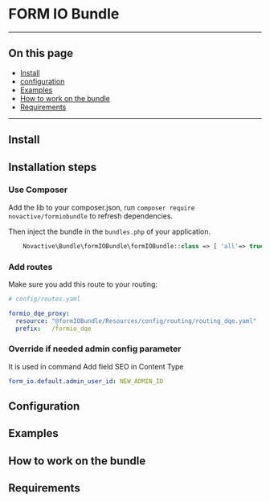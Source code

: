 # FORM IO Bundle

----

## On this page
- [Install](#install)
- [configuration](#configuration)
- [Examples](#examples)
- [How to work on the bundle](#how-to-work-on-the-bundle)
- [Requirements](#requirements)


----

## Install

## <i class="fa fa-spinner"></i> Installation steps

### Use Composer

Add the lib to your composer.json, run `composer require novactive/formiobundle` to refresh dependencies.

Then inject the bundle in the `bundles.php` of your application.

```php
    Novactive\Bundle\formIOBundle\formIOBundle::class => [ 'all'=> true ],
```

### Add routes

Make sure you add this route to your routing:

```yml
# config/routes.yaml

formio_dqe_proxy:
  resource: "@formIOBundle/Resources/config/routing/routing_dqe.yaml"
  prefix:   /formio_dqe

```

### Override if needed admin config parameter 

It is used in command Add field SEO in Content Type

```yml
form_io.default.admin_user_id: NEW_ADMIN_ID
```

## Configuration


## Examples


## How to work on the bundle


## Requirements
